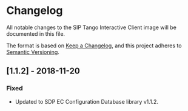 # Changelog

All notable changes to the SIP Tango Interactive Client image 
will be documented in this file.

The format is based on 
[Keep a Changelog](https://keepachangelog.com/en/1.0.0/),
and this project adheres to
 [Semantic Versioning](https://semver.org/spec/v2.0.0.html).

## [1.1.2] - 2018-11-20

### Fixed
- Updated to SDP EC Configuration Database library v1.1.2.
